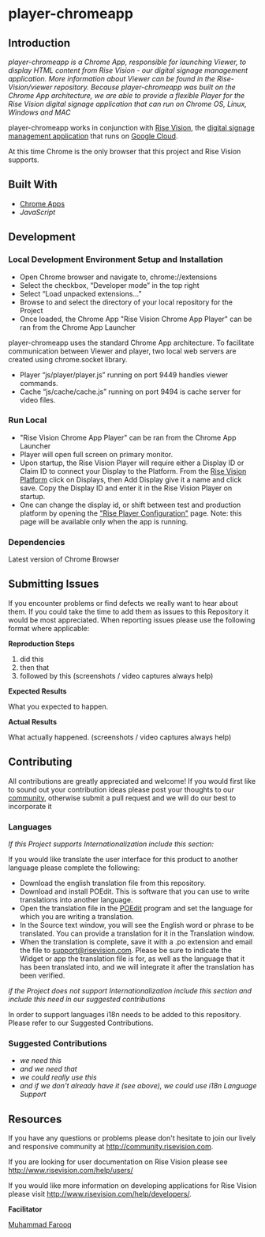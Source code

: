 # player-chromeapp

## Introduction

*player-chromeapp is a Chrome App, responsible for launching Viewer, to display HTML content from Rise Vision - our digital signage management application. More information about Viewer can be found in the Rise-Vision/viewer repository. Because player-chromeapp was built on the Chrome App architecture, we are able to provide a flexible Player for the Rise Vision digital signage application that can run on Chrome OS, Linux, Windows and MAC*

player-chromeapp works in conjunction with [Rise Vision](http://www.risevision.com), the [digital signage management application](http://rva.risevision.com/) that runs on [Google Cloud](https://cloud.google.com).

At this time Chrome is the only browser that this project and Rise Vision supports.

## Built With
- [Chrome Apps](https://developer.chrome.com/apps/about_apps)
- *JavaScript*

## Development

### Local Development Environment Setup and Installation

- Open Chrome browser and navigate to, chrome://extensions
- Select the checkbox, “Developer mode” in the top right
- Select “Load unpacked extensions…”
- Browse to and select the directory of your local repository for the Project
- Once loaded, the Chrome App "Rise Vision Chrome App Player" can be ran from the Chrome App Launcher


player-chromeapp uses the standard Chrome App architecture. To facilitate communication between Viewer and player, two local web servers are created using chrome.socket library.

- Player “js/player/player.js” running on port 9449 handles viewer commands.
- Cache “js/cache/cache.js” running on port 9494 is cache server for video files.

### Run Local
- "Rise Vision Chrome App Player" can be ran from the Chrome App Launcher
- Player will open full screen on primary monitor.
- Upon startup, the Rise Vision Player will require either a Display ID or Claim ID to connect your Display to the Platform. From the [Rise Vision Platform](http://rva.risevision.com) click on Displays, then Add Display give it a name and click save. Copy the Display ID and enter it in the Rise Vision Player on startup.
- One can change the display id, or shift between test and production platform by opening the ["Rise Player Configuration"](http://localhost:9449/config) page. Note: this page will be available only when the app is running.

### Dependencies
Latest version of Chrome Browser

## Submitting Issues
If you encounter problems or find defects we really want to hear about them. If you could take the time to add them as issues to this Repository it would be most appreciated. When reporting issues please use the following format where applicable:

**Reproduction Steps**

1. did this
2. then that
3. followed by this (screenshots / video captures always help)

**Expected Results**

What you expected to happen.

**Actual Results**

What actually happened. (screenshots / video captures always help)

## Contributing
All contributions are greatly appreciated and welcome! If you would first like to sound out your contribution ideas please post your thoughts to our [community](http://community.risevision.com), otherwise submit a pull request and we will do our best to incorporate it

### Languages
*If this Project supports Internationalization include this section:*

If you would like translate the user interface for this product to another language please complete the following:
- Download the english translation file from this repository.
- Download and install POEdit. This is software that you can use to write translations into another language.
- Open the translation file in the [POEdit](http://www.poedit.net/) program and set the language for which you are writing a translation.
- In the Source text window, you will see the English word or phrase to be translated. You can provide a translation for it in the Translation window.
- When the translation is complete, save it with a .po extension and email the file to support@risevision.com. Please be sure to indicate the Widget or app the translation file is for, as well as the language that it has been translated into, and we will integrate it after the translation has been verified.

*if the Project does not support Internationalization include this section and include this need in our suggested contributions*

In order to support languages i18n needs to be added to this repository.  Please refer to our Suggested Contributions.

### Suggested Contributions
- *we need this*
- *and we need that*
- *we could really use this*
- *and if we don't already have it (see above), we could use i18n Language Support*

## Resources
If you have any questions or problems please don't hesitate to join our lively and responsive community at http://community.risevision.com.

If you are looking for user documentation on Rise Vision please see http://www.risevision.com/help/users/

If you would like more information on developing applications for Rise Vision please visit http://www.risevision.com/help/developers/.

**Facilitator**

[Muhammad Farooq](https://github.com/mfarooq2000 "Muhammad Farooq")

